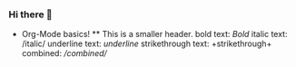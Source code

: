 ### Hi there 👋

<!--
**maker2413/maker2413** is a ✨ _special_ ✨ repository because its `README.md` (this file) appears on your GitHub profile.

Here are some ideas to get you started:

- 🔭 I’m currently working on ...
- 🌱 I’m currently learning ...
- 👯 I’m looking to collaborate on ...
- 🤔 I’m looking for help with ...
- 💬 Ask me about ...
- 📫 How to reach me: ...
- 😄 Pronouns: ...
- ⚡ Fun fact: ...
-->

* Org-Mode basics!
** This is a smaller header.
bold text: *Bold*
italic text: /italic/
underline text: _underline_
strikethrough text: +strikethrough+
combined: _/*combined*/_

